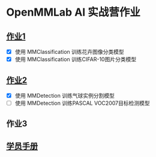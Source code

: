 # OpenMMLab AI 实战营作业

## [作业1](https://github.com/open-mmlab/OpenMMLabCamp/issues/7)
- [x] 使用 MMClassification 训练花卉图像分类模型
- [x] 使用 MMClassification 训练CIFAR-10图片分类模型

## [作业2](https://github.com/open-mmlab/OpenMMLabCamp/issues/30)
- [x] 使用 MMDetection 训练气球实例分割模型
- [ ] 使用 MMDetection 训练PASCAL VOC2007目标检测模型

## 作业3

## [学员手册](https://aicarrier.feishu.cn/docx/QMRzd0NoxokuKvxNfS3car1EnHh)